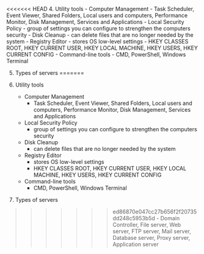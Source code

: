 <<<<<<< HEAD
4. Utility tools
	- Computer Management
		- Task Scheduler, Event Viewer, Shared Folders, Local users and computers, Performance Monitor, Disk Management, Services and Applications
	- Local Security Policy
		- group of settings you can configure to strengthen the computers security
	- Disk Cleanup
		- can delete files that are no longer needed by the system
	- Registry Editor
		- stores OS low-level settings
		- HKEY CLASSES ROOT, HKEY CURRENT USER, HKEY LOCAL MACHINE, HKEY USERS, HKEY CURRENT CONFIG 
	- Command-line tools
		- CMD, PowerShell, Windows Terminal

5. Types of servers
=======
4. Utility tools
	- Computer Management
		- Task Scheduler, Event Viewer, Shared Folders, Local users and computers, Performance Monitor, Disk Management, Services and Applications
	- Local Security Policy
		- group of settings you can configure to strengthen the computers security
	- Disk Cleanup
		- can delete files that are no longer needed by the system
	- Registry Editor
		- stores OS low-level settings
		- HKEY CLASSES ROOT, HKEY CURRENT USER, HKEY LOCAL MACHINE, HKEY USERS, HKEY CURRENT CONFIG 
	- Command-line tools
		- CMD, PowerShell, Windows Terminal

5. Types of servers
>>>>>>> ed86870e047cc27b656f2f20735dd248c5953b5d
	- Domain Controller, File server, Web server, FTP server, Mail server, Database server, Proxy server, Application server